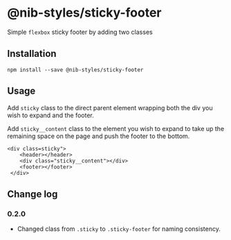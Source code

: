 # @nib-styles/sticky-footer

Simple `flexbox` sticky footer by adding two classes

## Installation

    npm install --save @nib-styles/sticky-footer
    
## Usage

Add `sticky` class to the direct parent element wrapping both the div you wish to expand and the footer.

Add `sticky__content` class to the element you wish to expand to take up the remaining space on the page and push the footer to the bottom.

    <div class=sticky">
        <header></header>
        <div class="sticky__content"></div>
        <footer></footer>
     </div>

## Change log

### 0.2.0

- Changed class from `.sticky` to `.sticky-footer` for naming consistency.

